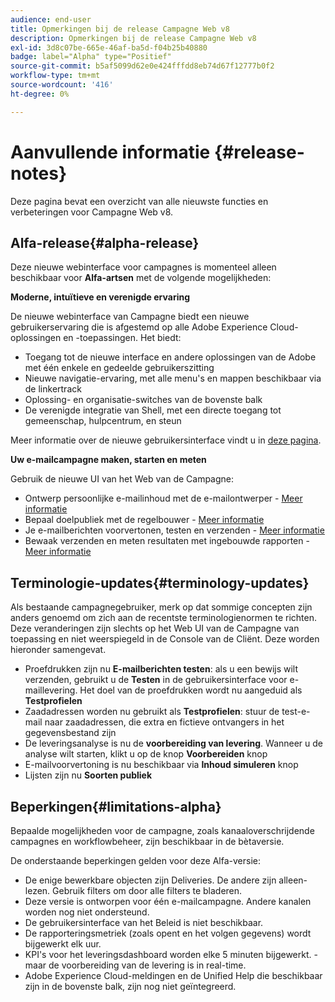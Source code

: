 ```yaml
---
audience: end-user
title: Opmerkingen bij de release Campagne Web v8
description: Opmerkingen bij de release Campagne Web v8
exl-id: 3d8c07be-665e-46af-ba5d-f04b25b40880
badge: label="Alpha" type="Positief"
source-git-commit: b5af5099d62e0e424fffdd8eb74d67f12777b0f2
workflow-type: tm+mt
source-wordcount: '416'
ht-degree: 0%

---
```



# Aanvullende informatie {#release-notes}

Deze pagina bevat een overzicht van alle nieuwste functies en verbeteringen voor Campagne Web v8.

## Alfa-release{#alpha-release}

Deze nieuwe webinterface voor campagnes is momenteel alleen beschikbaar voor **Alfa-artsen** met de volgende mogelijkheden:

**Moderne, intuïtieve en verenigde ervaring**

De nieuwe webinterface van Campagne biedt een nieuwe gebruikerservaring die is afgestemd op alle Adobe Experience Cloud-oplossingen en -toepassingen. Het biedt:

* Toegang tot de nieuwe interface en andere oplossingen van de Adobe met één enkele en gedeelde gebruikerszitting
* Nieuwe navigatie-ervaring, met alle menu&#39;s en mappen beschikbaar via de linkertrack
* Oplossing- en organisatie-switches van de bovenste balk
* De verenigde integratie van Shell, met een directe toegang tot gemeenschap, hulpcentrum, en steun
<!--
No search and pulse notifications in Alpha
-->

Meer informatie over de nieuwe gebruikersinterface vindt u in [deze pagina](../get-started/user-interface.md).

**Uw e-mailcampagne maken, starten en meten**

Gebruik de nieuwe UI van het Web van de Campagne:

* Ontwerp persoonlijke e-mailinhoud met de e-mailontwerper - [Meer informatie](../content/edit-content.md)
* Bepaal doelpubliek met de regelbouwer - [Meer informatie](../audience/about-audiences.md)
* Je e-mailberichten voorvertonen, testen en verzenden - [Meer informatie](../monitor/prepare-send.md)
* Bewaak verzenden en meten resultaten met ingebouwde rapporten - [Meer informatie](../reporting/reports.md)

<!--
add info somewhere to remind users that
* they still have access to their console (+ link to v8 console doc)
* they keep their existing data (example: will be able to use their existing delivery templates to create deliveries)
-->


## Terminologie-updates{#terminology-updates}

Als bestaande campagnegebruiker, merk op dat sommige concepten zijn anders genoemd om zich aan de recentste terminologienormen te richten. Deze veranderingen zijn slechts op het Web UI van de Campagne van toepassing en niet weerspiegeld in de Console van de Cliënt. Deze worden hieronder samengevat.

* Proefdrukken zijn nu **E-mailberichten testen**: als u een bewijs wilt verzenden, gebruikt u de **Testen** in de gebruikersinterface voor e-maillevering. Het doel van de proefdrukken wordt nu aangeduid als **Testprofielen**
* Zaadadressen worden nu gebruikt als **Testprofielen**: stuur de test-e-mail naar zaadadressen, die extra en fictieve ontvangers in het gegevensbestand zijn
* De leveringsanalyse is nu de **voorbereiding van levering**. Wanneer u de analyse wilt starten, klikt u op de knop **Voorbereiden** knop
* E-mailvoorvertoning is nu beschikbaar via **Inhoud simuleren** knop
* Lijsten zijn nu **Soorten publiek**

## Beperkingen{#limitations-alpha}

Bepaalde mogelijkheden voor de campagne, zoals kanaaloverschrijdende campagnes en workflowbeheer, zijn beschikbaar in de bètaversie.

De onderstaande beperkingen gelden voor deze Alfa-versie:

* De enige bewerkbare objecten zijn Deliveries. De andere zijn alleen-lezen. Gebruik filters om door alle filters te bladeren.
* Deze versie is ontworpen voor één e-mailcampagne. Andere kanalen worden nog niet ondersteund.
* De gebruikersinterface van het Beleid is niet beschikbaar.
* De rapporteringsmetriek (zoals opent en het volgen gegevens) wordt bijgewerkt elk uur.
* KPI&#39;s voor het leveringsdashboard worden elke 5 minuten bijgewerkt. - maar de voorbereiding van de levering is in real-time.
* Adobe Experience Cloud-meldingen en de Unified Help die beschikbaar zijn in de bovenste balk, zijn nog niet geïntegreerd.

